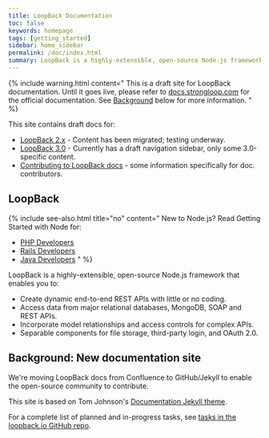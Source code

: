 ```yaml
---
title: LoopBack Documentation
toc: false
keywords: homepage
tags: [getting_started]
sidebar: home_sidebar
permalink: /doc/index.html
summary: LoopBack is a highly-extensible, open-source Node.js framework that enables you to create dynamic end-to-end REST APIs with little or no coding.
---
```

{% include warning.html content="
This is a draft site for LoopBack documentation.  Until it goes live, please refer to
[docs.strongloop.com](http://docs.strongloop.com/display/LB) for the official documentation.
See [Background](#background) below for more information.
" %}

This site contains draft docs for:
- [LoopBack 2.x](en/lb2) - Content has been migrated; testing underway.
- [LoopBack 3.0](en/lb3) - Currently has a draft navigation sidebar, only some 3.0-specific content.
- [Contributing to LoopBack docs](contrib) - some information specifically for doc. contributors.

## LoopBack

{% include see-also.html title="no" content="
New to Node.js? Read Getting Started with Node for:

- [PHP Developers](http://strongloop.com/strongblog/node-js-php-get-started/)
- [Rails Developers](http://strongloop.com/strongblog/node-js-ruby-on-rails-getting-started/)
- [Java Developers](http://strongloop.com/strongblog/node-js-java-getting-started/)
" %}

LoopBack is a highly-extensible, open-source Node.js framework that enables you to:

- Create dynamic end-to-end REST APIs with little or no coding.
- Access data from major relational databases, MongoDB, SOAP and REST APIs.
- Incorporate model relationships and access controls for complex APIs.
- Separable components for file storage, third-party login, and OAuth 2.0.

## Background: New documentation site

We're moving LoopBack docs from Confluence to GitHub/Jekyll to enable the open-source community to contribute.  

This site is based on Tom Johnson's [Documentation Jekyll theme](https://github.com/tomjohnson1492/documentation-theme-jekyll).

For a complete list of planned and in-progress tasks, see [tasks in the loopback.io GitHub repo](https://github.com/strongloop/loopback.io/issues).
